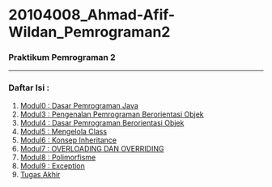 # 20104008_Ahmad-Afif-Wildan_Pemrograman2

### Praktikum Pemrograman 2

<hr>

### Daftar Isi :
1. [Modul0 : Dasar Pemrograman Java](https://github.com/Ahmadafif007/20104008_Ahmad-Afif-Wildan_Pemrograman2/tree/modul0)
2. [Modul3 : Pengenalan Pemrograman Berorientasi Objek](https://github.com/Ahmadafif007/20104008_Ahmad-Afif-Wildan_Pemrograman2/tree/modul3)
3. [Modul4 : Dasar Pemrograman Berorientasi Objek](https://github.com/Ahmadafif007/20104008_Ahmad-Afif-Wildan_Pemrograman2/tree/modul4)
4. [Modul5 : Mengelola Class](https://github.com/Ahmadafif007/20104008_Ahmad-Afif-Wildan_Pemrograman2/tree/modul5)
5. [Modul6 : Konsep Inheritance](https://github.com/Ahmadafif007/20104008_Ahmad-Afif-Wildan_Pemrograman2/tree/modul6)
6. [Modul7 : OVERLOADING DAN OVERRIDING](https://github.com/Ahmadafif007/20104008_Ahmad-Afif-Wildan_Pemrograman2/tree/modul7)
7. [Modul8 : Polimorfisme](https://github.com/Ahmadafif007/20104008_Ahmad-Afif-Wildan_Pemrograman2/tree/modul8)
8. [Modul9 : Exception](https://github.com/Ahmadafif007/20104008_Ahmad-Afif-Wildan_Pemrograman2/tree/modul9)
9. [Tugas Akhir]()

